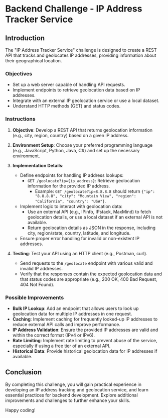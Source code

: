 # Backend Challenge - IP Address Tracker Service

## Introduction

The "IP Address Tracker Service" challenge is designed to create a REST API that tracks and geolocates IP addresses, providing information about their geographical location.

### Objectives

- Set up a web server capable of handling API requests.
- Implement endpoints to retrieve geolocation data based on IP addresses.
- Integrate with an external IP geolocation service or use a local dataset.
- Understand HTTP methods (GET) and status codes.

### Instructions

1. **Objective**: Develop a REST API that returns geolocation information (e.g., city, region, country) based on a given IP address.

2. **Environment Setup**: Choose your preferred programming language (e.g., JavaScript, Python, Java, C#) and set up the necessary environment.

3. **Implementation Details**:
   - Define endpoints for handling IP address lookups:
     - `GET /geolocate?ip={ip_address}`: Retrieve geolocation information for the provided IP address.
       - Example: `GET /geolocate?ip=8.8.8.8` should return `{"ip": "8.8.8.8", "city": "Mountain View", "region": "California", "country": "USA"}`.
   - Implement logic to interact with geolocation data:
     - Use an external API (e.g., IPinfo, IPstack, MaxMind) to fetch geolocation details, or use a local dataset if an external API is not available.
     - Return geolocation details as JSON in the response, including city, region/state, country, latitude, and longitude.
   - Ensure proper error handling for invalid or non-existent IP addresses.

4. **Testing**: Test your API using an HTTP client (e.g., Postman, curl).
   - Send requests to the `/geolocate` endpoint with various valid and invalid IP addresses.
   - Verify that the responses contain the expected geolocation data and that status codes are appropriate (e.g., 200 OK, 400 Bad Request, 404 Not Found).

### Possible Improvements

- **Bulk IP Lookup**: Add an endpoint that allows users to look up geolocation data for multiple IP addresses in one request.
- **Caching**: Implement caching for frequently looked-up IP addresses to reduce external API calls and improve performance.
- **IP Address Validation**: Ensure the provided IP addresses are valid and within the correct format (IPv4 or IPv6).
- **Rate Limiting**: Implement rate limiting to prevent abuse of the service, especially if using a free tier of an external API.
- **Historical Data**: Provide historical geolocation data for IP addresses if available.

## Conclusion

By completing this challenge, you will gain practical experience in developing an IP address tracking and geolocation service, and learn essential practices for backend development. Explore additional improvements and challenges to further enhance your skills.

Happy coding!

